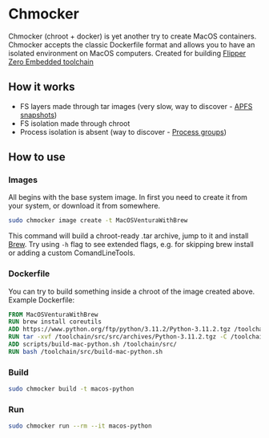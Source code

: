 # Chmocker

Chmocker (chroot + docker) is yet another try to create MacOS containers. Chmocker accepts the classic Dockerfile format and allows you to have an isolated environment on MacOS computers. Created for building [Flipper Zero Embedded toolchain]()

## How it works
- FS layers made through tar images (very slow, way to discover - [APFS snapshots](https://github.com/ahl/apfs/tree/master))
- FS isolation made through chroot
- Process isolation is absent (way to discover - [Process groups](https://jmmv.dev/2019/11/wait-for-process-group-darwin.html))

## How to use
### Images
All begins with the base system image. In first you need to create it from your system, or download it from somewhere.
```bash
sudo chmocker image create -t MacOSVenturaWithBrew
```
This command will build a chroot-ready .tar archive, jump to it and install [Brew](https://brew.sh). Try using `-h` flag to see extended flags, e.g. for skipping brew install or adding a custom ComandLineTools.

### Dockerfile
You can try to build something inside a chroot of the image created above.
Example Dockerfile:

```Dockerfile
FROM MacOSVenturaWithBrew
RUN brew install coreutils
ADD https://www.python.org/ftp/python/3.11.2/Python-3.11.2.tgz /toolchain/src/src/archives/
RUN tar -xvf /toolchain/src/src/archives/Python-3.11.2.tgz -C /toolchain/src/src/
ADD scripts/build-mac-python.sh /toolchain/src/
RUN bash /toolchain/src/build-mac-python.sh
```

### Build
```bash
sudo chmocker build -t macos-python
```

### Run
```bash
sudo chmocker run --rm --it macos-python
```
